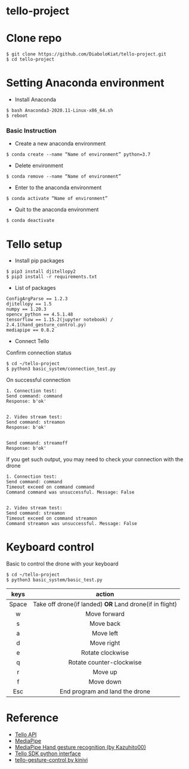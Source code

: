 # tello-project

# Clone repo
```
$ git clone https://github.com/DiaboloKiat/tello-project.git
$ cd tello-project
```

# Setting Anaconda environment
- Install Anaconda
```
$ bash Anaconda3-2020.11-Linux-x86_64.sh
$ reboot
```
### Basic Instruction
- Create a new anaconda environment
```
$ conda create --name “Name of environment” python=3.7
```
- Delete environment
```
$ conda remove --name “Name of environment” 
```
- Enter to the anaconda environment
```
$ conda activate “Name of environment”
```
- Quit to the anaconda environment
```
$ conda deactivate
```
# Tello setup
- Install pip packages
```
$ pip3 install djitellopy2
$ pip3 install -r requirements.txt
```

- List of packages
```
ConfigArgParse == 1.2.3
djitellopy == 1.5
numpy == 1.20.3
opencv_python == 4.5.1.48
tensorflow == 1.15.2(jupyter notebook) /  2.4.1(hand_gesture_control.py)
mediapipe == 0.8.2
```

- Connect Tello

Confirm connection status
```
$ cd ~/tello-project
$ python3 basic_system/connection_test.py
```
On successful connection
```
1. Connection test:
Send command: command
Response: b'ok'


2. Video stream test:
Send command: streamon
Response: b'ok'


Send command: streamoff
Response: b'ok'
```
If you get such output, you may need to check your connection with the drone
```
1. Connection test:
Send command: command
Timeout exceed on command command
Command command was unsuccessful. Message: False


2. Video stream test:
Send command: streamon
Timeout exceed on command streamon
Command streamon was unsuccessful. Message: False
```



# Keyboard control
Basic to control the drone with your keyboard
```
$ cd ~/tello-project
$ python3 basic_system/basic_test.py
```
| keys    | action   |
|:-------:|:--------:|
| Space   | Take off drone(if landed) **OR** Land drone(if in flight) |
| w       | Move forward |
| s       | Move back |
| a       | Move left |
| d       | Move right |
| e       | Rotate clockwise |
| q       | Rotate counter-clockwise |
| r       | Move up |
| f       | Move down |
| Esc     | End program and land the drone |







# Reference
- [Tello API](https://djitellopy.readthedocs.io/en/latest/tello/)
- [MediaPipe](https://github.com/google/mediapipe)
- [MediaPipe Hand gesture recognition (by Kazuhito00)](https://github.com/Kazuhito00/hand-gesture-recognition-using-mediapipe)
- [Tello SDK python interface](https://github.com/damiafuentes/DJITelloPy)
- [tello-gesture-control by kinivi](https://github.com/kinivi/tello-gesture-control)